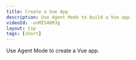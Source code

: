 ```yaml
---
title: Create a Vue App
description: Use Agent Mode to build a Vue app
videoId: -unMIS46MJg
layout: tip
tags: [short]
---
```


Use Agent Mode to create a Vue app.